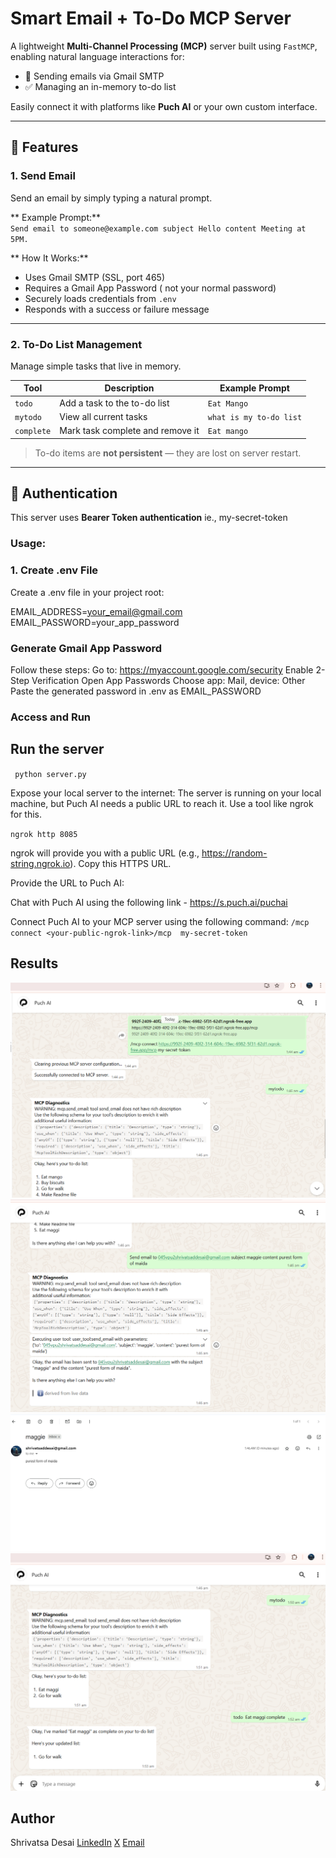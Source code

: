 # Smart Email + To-Do MCP Server

A lightweight **Multi-Channel Processing (MCP)** server built using `FastMCP`, enabling natural language interactions for:

- 📧 Sending emails via Gmail SMTP  
- ✅ Managing an in-memory to-do list  

Easily connect it with platforms like **Puch AI** or your own custom interface.

---

## 🚀 Features

### 1.  Send Email

Send an email by simply typing a natural prompt.

** Example Prompt:**  
`Send email to someone@example.com subject Hello content Meeting at 5PM.`

** How It Works:**
- Uses Gmail SMTP (SSL, port 465)
- Requires a Gmail App Password ( not your normal password)
- Securely loads credentials from `.env`
- Responds with a success or failure message

---

### 2. To-Do List Management

Manage simple tasks that live in memory.

| Tool       | Description                         | Example Prompt                  |
|------------|-------------------------------------|----------------------------------|
| `todo`     | Add a task to the to-do list        | `Eat Mango`         |
| `mytodo`   | View all current tasks              | `what is my to-do list`          |
| `complete` | Mark task complete and remove it    | `Eat mango`     |

>  To-do items are **not persistent** — they are lost on server restart.

---

## 🔐 Authentication

This server uses **Bearer Token authentication**  ie.,  my-secret-token

###  Usage:

### 1. Create .env File
Create a .env file in your project root:

EMAIL_ADDRESS=your_email@gmail.com
EMAIL_PASSWORD=your_app_password

### Generate Gmail App Password
Follow these steps:
Go to: https://myaccount.google.com/security
Enable 2-Step Verification
Open App Passwords
Choose app: Mail, device: Other
Paste the generated password in .env as EMAIL_PASSWORD

### Access and Run

## Run the server 
`` python server.py``

Expose your local server to the internet:
The server is running on your local machine, but Puch AI needs a public URL to reach it. Use a tool like ngrok for this.

``ngrok http 8085``

ngrok will provide you with a public URL (e.g., https://random-string.ngrok.io). Copy this HTTPS URL.

Provide the URL to Puch AI:

Chat with Puch AI using the following link - https://s.puch.ai/puchai

Connect Puch AI to your MCP server using the following command:
``/mcp connect <your-public-ngrok-link>/mcp  my-secret-token ``


## Results

![Results](mcp2todo.png)
![Results1](mcp3mailPuch.png)
![Results2](mcp1mail.png)
![Results3](mcp5mytododelete.png)


## Author
Shrivatsa Desai
[LinkedIn](https://www.linkedin.com/in/shrivatsa-desai-318109353/)
[X](https://x.com/SHRIvatsa_desai)
[Email](shrivatsaddesai@gmail.com)

